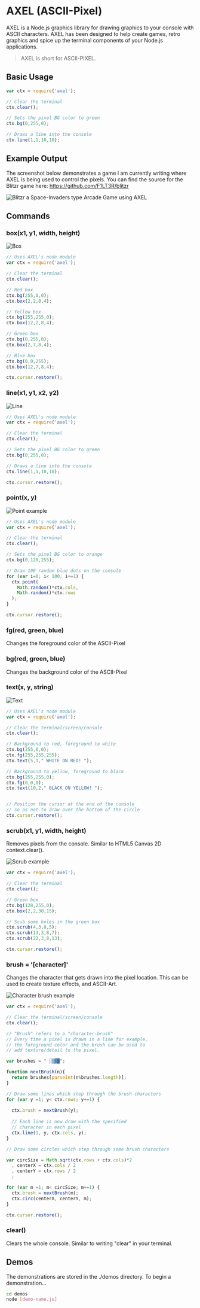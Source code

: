 # AXEL (ASCII-Pixel)

AXEL is a Node.js graphics library for drawing graphics to your console with ASCII characters. AXEL has been designed to help create games, retro graphics and spice up the terminal components of your Node.js applications.

> AXEL is short for ASCII-PIXEL. 

## Basic Usage

```javascript
var ctx = require('axel');

// Clear the terminal
ctx.clear();

// Sets the pixel BG color to green
ctx.bg(0,255,0);

// Draws a line into the console
ctx.line(1,1,10,10);
```

## Example Output

The screenshot below demonstrates a game I am currently writing where AXEL is being used to control the pixels. You can find the source for the Blitzr game here: https://github.com/F1LT3R/blitzr

![Blitzr a Space-Invaders type Arcade Game using AXEL](http://i.imgur.com/ZYBBxnq.gif)

## Commands

### box(x1, y1, width, height)

![Box](http://i.imgur.com/QkL5hxO.png)

```javascript
// Uses AXEL's node module
var ctx = require('axel');

// Clear the terminal
ctx.clear();

// Red box
ctx.bg(255,0,0);
ctx.box(2,2,8,4);

// Yellow box
ctx.bg(255,255,0);
ctx.box(12,2,8,4);

// Green box
ctx.bg(0,255,0);
ctx.box(2,7,8,4);

// Blue box
ctx.bg(0,0,255);
ctx.box(12,7,8,4);

ctx.cursor.restore();
```


### line(x1, y1, x2, y2)

![Line](http://i.imgur.com/mwqd0ab.png)

```javascript
// Uses AXEL's node module
var ctx = require('axel');

// Clear the terminal
ctx.clear();

// Sets the pixel BG color to green
ctx.bg(0,255,0);

// Draws a line into the console
ctx.line(1,1,10,10);

ctx.cursor.restore();
```



### point(x, y)

![Point example](http://i.imgur.com/qaksotU.png)

```javascript
// Uses AXEL's node module
var ctx = require('axel');

// Clear the terminal
ctx.clear();

// Sets the pixel BG color to orange
ctx.bg(0,128,255);

// Draw 100 random blue dots on the console
for (var i=0; i< 100; i+=1) {
  ctx.point(
    Math.random()*ctx.cols, 
    Math.random()*ctx.rows
  );
}

ctx.cursor.restore();
```


### fg(red, green, blue)

Changes the foreground color of the ASCII-Pixel

### bg(red, green, blue)

Changes the background color of the ASCII-Pixel



### text(x, y, string)

![Text](http://i.imgur.com/xo3xXxA.png)

```javascript
// Uses AXEL's node module
var ctx = require('axel');

// Clear the terminal/screen/console
ctx.clear();

// Background to red, foreground to white
ctx.bg(255,0,0);
ctx.fg(255,255,255);
ctx.text(5,1," WHITE ON RED! ");

// Background to yellow, foreground to black
ctx.bg(255,255,0);
ctx.fg(0,0,0);
ctx.text(10,2," BLACK ON YELLOW! ");


// Position the cursor at the end of the console
// so as not to draw over the bottom of the circle
ctx.cursor.restore();
```


### scrub(x1, y1, width, height)

Removes pixels from the console. Similar to HTML5 Canvas 2D context.clear().

![Scrub example](http://i.imgur.com/G1iL3G3.png)

```javascript
var ctx = require('axel');

// Clear the terminal
ctx.clear();

// Green box
ctx.bg(128,255,0);
ctx.box(2,2,30,15);

// Scub some holes in the green box
ctx.scrub(4,3,8,5);
ctx.scrub(13,3,8,7);
ctx.scrub(22,3,8,13);

ctx.cursor.restore();
```


### brush = '[character]'

Changes the character that gets drawn into the pixel location. This can be used to create texture effects, and ASCII-Art.

![Character brush example](http://i.imgur.com/XPoavKl.png)

```javascript
var ctx = require('axel');

// Clear the terminal/screen/console
ctx.clear();

// "Brush" refers to a "character-brush"
// Every time a pixel is drawn in a line for example,
// the foreground color and the brush can be used to 
// add texture/detail to the pixel.

var brushes = " ░▒▓█";

function nextBrush(n){
  return brushes[parseInt(n%brushes.length)];
}

// Draw some lines which step through the brush characters
for (var y =1; y< ctx.rows; y+=1) {
  
  ctx.brush = nextBrush(y);
  
  // Each line is now draw with the specified 
  // character in each pixel
  ctx.line(1, y, ctx.cols, y);
}

// Draw some circles which step through some brush characters

var circSize = Math.sqrt(ctx.rows + ctx.cols)*2
  , centerX = ctx.cols / 2
  , centerY = ctx.rows / 2
  ;

for (var m =1; m< circSize; m+=1) {
  ctx.brush = nextBrush(m);  
  ctx.circ(centerX, centerY, m);
}

ctx.cursor.restore();
```





### clear()

Clears the whole console. Similar to writing "clear" in your terminal.




## Demos

The demonstrations are stored in the ./demos directory. To begin a demonstration...

```bash
cd demos
node [demo-name.js] 
```


